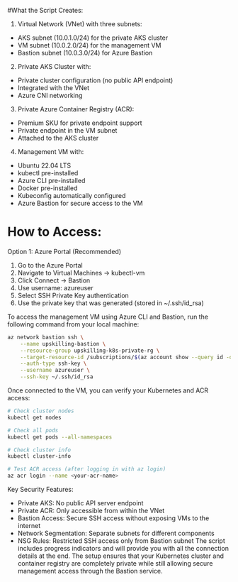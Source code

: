 #What the Script Creates:
1. Virtual Network (VNet) with three subnets:

- AKS subnet (10.0.1.0/24) for the private AKS cluster
- VM subnet (10.0.2.0/24) for the management VM
- Bastion subnet (10.0.3.0/24) for Azure Bastion
2. Private AKS Cluster with:

- Private cluster configuration (no public API endpoint)
- Integrated with the VNet
- Azure CNI networking
3. Private Azure Container Registry (ACR):

- Premium SKU for private endpoint support
- Private endpoint in the VM subnet
- Attached to the AKS cluster
4. Management VM with:

- Ubuntu 22.04 LTS
- kubectl pre-installed
- Azure CLI pre-installed
- Docker pre-installed
- Kubeconfig automatically configured
- Azure Bastion for secure access to the VM

# How to Access:
Option 1: Azure Portal (Recommended)
1. Go to the Azure Portal
2. Navigate to Virtual Machines → kubectl-vm
3. Click Connect → Bastion
4. Use username: azureuser
5. Select SSH Private Key authentication
6. Use the private key that was generated (stored in ~/.ssh/id_rsa)

To access the management VM using Azure CLI and Bastion, run the following command from your local machine:

```sh
az network bastion ssh \
    --name upskilling-bastion \
    --resource-group upskilling-k8s-private-rg \
    --target-resource-id /subscriptions/$(az account show --query id -o tsv)/resourceGroups/upskilling-k8s-private-rg/providers/Microsoft.Compute/virtualMachines/kubectl-vm \
    --auth-type ssh-key \
    --username azureuser \
    --ssh-key ~/.ssh/id_rsa
```

Once connected to the VM, you can verify your Kubernetes and ACR access:

```sh
# Check cluster nodes
kubectl get nodes

# Check all pods
kubectl get pods --all-namespaces

# Check cluster info
kubectl cluster-info

# Test ACR access (after logging in with az login)
az acr login --name <your-acr-name>
```

Key Security Features:
- Private AKS: No public API server endpoint
- Private ACR: Only accessible from within the VNet
- Bastion Access: Secure SSH access without exposing VMs to the internet
- Network Segmentation: Separate subnets for different components
- NSG Rules: Restricted SSH access only from Bastion subnet
The script includes progress indicators and will provide you with all the connection details at the end. The setup ensures that your Kubernetes cluster and container registry are completely private while still allowing secure management access through the Bastion service.